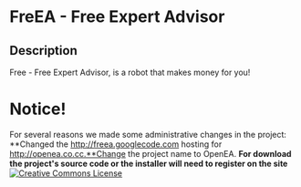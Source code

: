 # FreEA - Free Expert Advisor #
## Description ##
Free - Free Expert Advisor, is a robot that makes money for you!

# Notice! #
For several reasons we made some administrative changes in the project:
**Changed the http://freea.googlecode.com hosting for http://openea.co.cc.**Change the project name to OpenEA.
**For download the project's source code or the installer will need to register on the site**<a href='http://creativecommons.org/licenses/by-nc-sa/3.0/us/'><img src='http://i.creativecommons.org/l/by-nc-sa/3.0/us/80x15.png' alt='Creative Commons License' /></a><br />